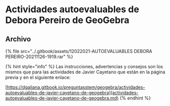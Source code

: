 # Actividades autoevaluables de Debora Pereiro de GeoGebra

## Archivo

{% file src="../.gitbook/assets/12022021-AUTOEVALUABLES DEBORA PEREIRO-20211126-1919.rar" %}

{% hint style="info" %}
Las instrucciones, advertencias y consejos son los mismos que para las actividades de Javier Cayetano que están en la página previa y en el siguiente enlace:

[https://dgaliana.gitbook.io/preguntasstem/geogebra/actividades-autoevaluables-de-javier-cayetano-de-geogebra](actividades-autoevaluables-de-javier-cayetano-de-geogebra.md)
{% endhint %}

